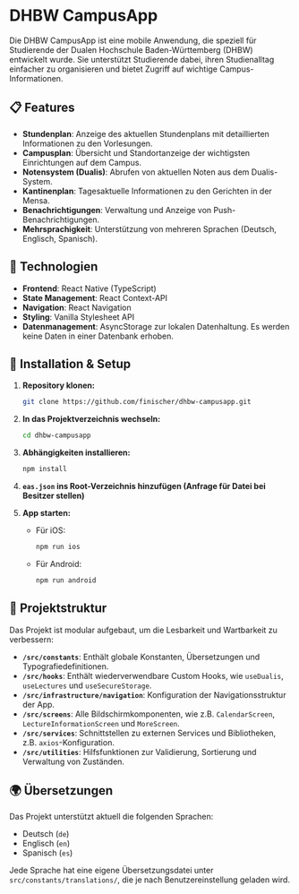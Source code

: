 # DHBW CampusApp

Die DHBW CampusApp ist eine mobile Anwendung, die speziell für Studierende der Dualen Hochschule Baden-Württemberg (DHBW) entwickelt wurde. Sie unterstützt Studierende dabei, ihren Studienalltag einfacher zu organisieren und bietet Zugriff auf wichtige Campus-Informationen.

## 📋 Features

- **Stundenplan**: Anzeige des aktuellen Stundenplans mit detaillierten Informationen zu den Vorlesungen.
- **Campusplan**: Übersicht und Standortanzeige der wichtigsten Einrichtungen auf dem Campus.
- **Notensystem (Dualis)**: Abrufen von aktuellen Noten aus dem Dualis-System.
- **Kantinenplan**: Tagesaktuelle Informationen zu den Gerichten in der Mensa.
- **Benachrichtigungen**: Verwaltung und Anzeige von Push-Benachrichtigungen.
- **Mehrsprachigkeit**: Unterstützung von mehreren Sprachen (Deutsch, Englisch, Spanisch).

## 🔧 Technologien

- **Frontend**: React Native (TypeScript)
- **State Management**: React Context-API
- **Navigation**: React Navigation
- **Styling**: Vanilla Stylesheet API
- **Datenmanagement**: AsyncStorage zur lokalen Datenhaltung. Es werden keine Daten in einer Datenbank erhoben.

## 🚀 Installation & Setup

1. **Repository klonen:**
   ```bash
   git clone https://github.com/finischer/dhbw-campusapp.git
   ```
2. **In das Projektverzeichnis wechseln:**
   ```bash
   cd dhbw-campusapp
   ```
3. **Abhängigkeiten installieren:**

   ```bash
   npm install
   ```

4. **`eas.json` ins Root-Verzeichnis hinzufügen (Anfrage für Datei bei Besitzer stellen)**

5. **App starten:**
   - Für iOS:
     ```bash
     npm run ios
     ```
   - Für Android:
     ```bash
     npm run android
     ```

## 📁 Projektstruktur

Das Projekt ist modular aufgebaut, um die Lesbarkeit und Wartbarkeit zu verbessern:

- **`/src/constants`**: Enthält globale Konstanten, Übersetzungen und Typografiedefinitionen.
- **`/src/hooks`**: Enthält wiederverwendbare Custom Hooks, wie `useDualis`, `useLectures` und `useSecureStorage`.
- **`/src/infrastructure/navigation`**: Konfiguration der Navigationsstruktur der App.
- **`/src/screens`**: Alle Bildschirmkomponenten, wie z.B. `CalendarScreen`, `LectureInformationScreen` und `MoreScreen`.
- **`/src/services`**: Schnittstellen zu externen Services und Bibliotheken, z.B. `axios`-Konfiguration.
- **`/src/utilities`**: Hilfsfunktionen zur Validierung, Sortierung und Verwaltung von Zuständen.

## 🌍 Übersetzungen

Das Projekt unterstützt aktuell die folgenden Sprachen:

- Deutsch (`de`)
- Englisch (`en`)
- Spanisch (`es`)

Jede Sprache hat eine eigene Übersetzungsdatei unter `src/constants/translations/`, die je nach Benutzereinstellung geladen wird.
